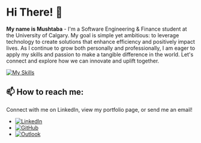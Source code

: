 # Hi There! 👋

**My name is Mushtaba** - I'm a Software Engineering & Finance student at the University of Calgary. My goal is simple yet ambitious: to leverage technology to create solutions that enhance efficiency and positively impact lives. As I continue to grow both personally and professionally, I am eager to apply my skills and passion to make a tangible difference in the world. Let's connect and explore how we can innovate and uplift together.

[![My Skills](https://skillicons.dev/icons?i=javascript,java,python,c,cpp,html,css,mysql,react,bootstrap,expressjs,nodejs,git,gcp,firebase,aws,heroku,mongodb,docker,figma,postman,selenium,grafana,flask,vite,materialui,scikitlearn,tensorflow&theme=dark&perline=14)](https://skillicons.dev)

## 📫 How to reach me:
Connect with me on LinkedIn, view my portfolio page, or send me an email!

- [![LinkedIn](https://img.shields.io/badge/linkedin-%230077B5.svg?style=flat&logo=linkedin&logoColor=white)](https://www.linkedin.com/in/mushtaba)
- [![GitHub](https://img.shields.io/badge/github%20pages-121013?style=flat&logo=github&logoColor=white)](https://mushtabaa.github.io)
- [![Outlook](https://img.shields.io/badge/Microsoft_Outlook-0078D4?style=flat&logo=microsoft-outlook&logoColor=white)](mailto:mushtaba.alyasseen@ucalgary.ca)
